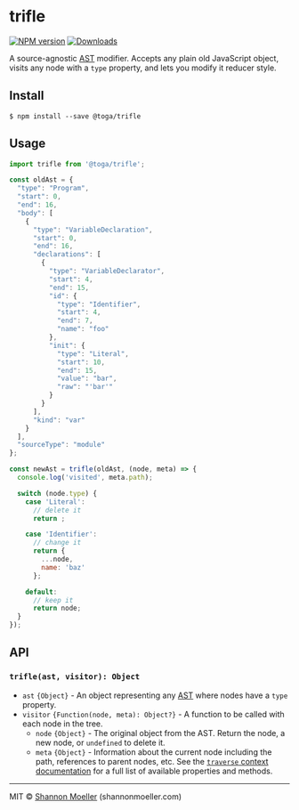 # trifle

[![NPM version][npm-img]][npm-url] [![Downloads][downloads-img]][npm-url]

A source-agnostic [AST][ast] modifier. Accepts any plain old JavaScript object, visits any node with a `type` property, and lets you modify it reducer style.

## Install

```
$ npm install --save @toga/trifle
```

## Usage

```js
import trifle from '@toga/trifle';

const oldAst = {
  "type": "Program",
  "start": 0,
  "end": 16,
  "body": [
    {
      "type": "VariableDeclaration",
      "start": 0,
      "end": 16,
      "declarations": [
        {
          "type": "VariableDeclarator",
          "start": 4,
          "end": 15,
          "id": {
            "type": "Identifier",
            "start": 4,
            "end": 7,
            "name": "foo"
          },
          "init": {
            "type": "Literal",
            "start": 10,
            "end": 15,
            "value": "bar",
            "raw": "'bar'"
          }
        }
      ],
      "kind": "var"
    }
  ],
  "sourceType": "module"
};

const newAst = trifle(oldAst, (node, meta) => {
  console.log('visited', meta.path);

  switch (node.type) {
    case 'Literal':
      // delete it
      return ;

    case 'Identifier':
      // change it
      return {
        ...node,
        name: 'baz'
      };

    default:
      // keep it
      return node;
  }
});
```

## API

### `trifle(ast, visitor): Object`

- `ast` `{Object}` - An object representing any [AST][ast] where nodes have a `type` property.
- `visitor` `{Function(node, meta): Object?}` - A function to be called with each node in the tree.
  - `node` `{Object}` - The original object from the AST. Return the node, a new node, or `undefined` to delete it.
  - `meta` `{Object}` - Information about the current node including the path, references to parent nodes, etc. See the [`traverse` context documentation][traverse] for a full list of available properties and methods.

----

MIT © [Shannon Moeller](http://shannonmoeller.com) (shannonmoeller.com)

[ast]:           https://en.wikipedia.org/wiki/Abstract_syntax_tree
[doctree]:       https://github.com/togajs/doctree
[traverse]:      https://github.com/substack/js-traverse#context

[downloads-img]: http://img.shields.io/npm/dm/@toga/toga.svg?style=flat-square
[npm-img]:       http://img.shields.io/npm/v/@toga/toga.svg?style=flat-square
[npm-url]:       https://npmjs.org/package/@toga/toga

